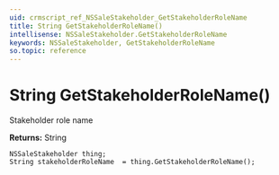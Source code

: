 ```yaml
---
uid: crmscript_ref_NSSaleStakeholder_GetStakeholderRoleName
title: String GetStakeholderRoleName()
intellisense: NSSaleStakeholder.GetStakeholderRoleName
keywords: NSSaleStakeholder, GetStakeholderRoleName
so.topic: reference
---
```


# String GetStakeholderRoleName()

Stakeholder role name

**Returns:** String

```crmscript
NSSaleStakeholder thing;
String stakeholderRoleName  = thing.GetStakeholderRoleName();
```

